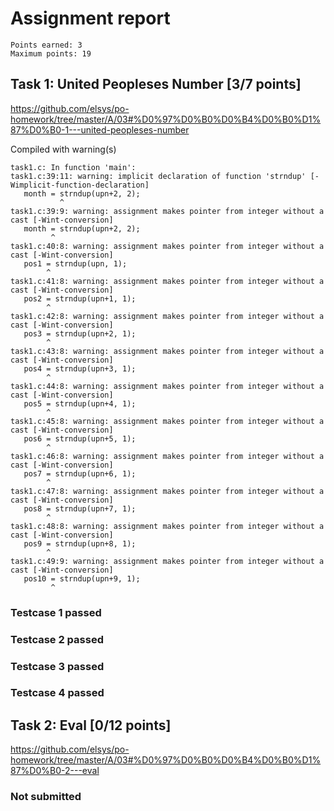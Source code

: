 # Assignment report
```
Points earned: 3
Maximum points: 19
```

## Task 1: United Peopleses Number [3/7 points]
https://github.com/elsys/po-homework/tree/master/A/03#%D0%97%D0%B0%D0%B4%D0%B0%D1%87%D0%B0-1---united-peopleses-number

Compiled with warning(s)
```
task1.c: In function 'main':
task1.c:39:11: warning: implicit declaration of function 'strndup' [-Wimplicit-function-declaration]
   month = strndup(upn+2, 2);
           ^
task1.c:39:9: warning: assignment makes pointer from integer without a cast [-Wint-conversion]
   month = strndup(upn+2, 2);
         ^
task1.c:40:8: warning: assignment makes pointer from integer without a cast [-Wint-conversion]
   pos1 = strndup(upn, 1);
        ^
task1.c:41:8: warning: assignment makes pointer from integer without a cast [-Wint-conversion]
   pos2 = strndup(upn+1, 1);
        ^
task1.c:42:8: warning: assignment makes pointer from integer without a cast [-Wint-conversion]
   pos3 = strndup(upn+2, 1);
        ^
task1.c:43:8: warning: assignment makes pointer from integer without a cast [-Wint-conversion]
   pos4 = strndup(upn+3, 1);
        ^
task1.c:44:8: warning: assignment makes pointer from integer without a cast [-Wint-conversion]
   pos5 = strndup(upn+4, 1);
        ^
task1.c:45:8: warning: assignment makes pointer from integer without a cast [-Wint-conversion]
   pos6 = strndup(upn+5, 1);
        ^
task1.c:46:8: warning: assignment makes pointer from integer without a cast [-Wint-conversion]
   pos7 = strndup(upn+6, 1);
        ^
task1.c:47:8: warning: assignment makes pointer from integer without a cast [-Wint-conversion]
   pos8 = strndup(upn+7, 1);
        ^
task1.c:48:8: warning: assignment makes pointer from integer without a cast [-Wint-conversion]
   pos9 = strndup(upn+8, 1);
        ^
task1.c:49:9: warning: assignment makes pointer from integer without a cast [-Wint-conversion]
   pos10 = strndup(upn+9, 1);
         ^

```
### Testcase 1 passed
### Testcase 2 passed
### Testcase 3 passed
### Testcase 4 passed

## Task 2: Eval [0/12 points]
https://github.com/elsys/po-homework/tree/master/A/03#%D0%97%D0%B0%D0%B4%D0%B0%D1%87%D0%B0-2---eval

### Not submitted

